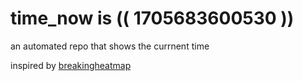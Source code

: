 # time_now is (( 1705683600530 ))

an automated repo that shows the currnent time

inspired by [breakingheatmap](https://github.com/breakingheatmap/breakingheatmap)